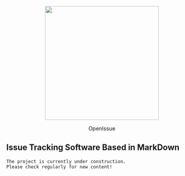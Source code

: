<p align="center">
  <img height="300" width="300" src = "https://user-images.githubusercontent.com/76667723/134788002-92e2eed4-5704-42f9-a0c3-c911a4de2c89.png">
</p>

<p align = "center">OpenIssue</p>

## Issue Tracking Software Based in MarkDown

```
The project is currently under construction.
Please check regularly for new content!
```
